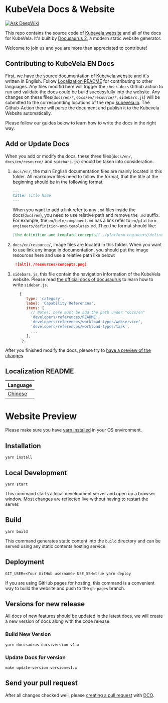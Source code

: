 # KubeVela Docs & Website

[![Ask DeepWiki](https://deepwiki.com/badge.svg)](https://deepwiki.com/kubevela/kubevela)

This repo contains the source code of [Kubevela website](http://kubevela.io/) and all of the docs for KubeVela.
It's built by [Docusaurus 2](https://docusaurus.io/), a modern static website generator.

Welcome to join us and you are more than appreciated to contribute!

## Contributing to KubeVela EN Docs

First, we have the source documentation of [Kubevela website](http://kubevela.io/) and it's written in English. Follow [Localization README](https://github.com/kubevela/kubevela.io#localization-readme) for contributing to other languages.
Any files modifid here will trigger the `check-docs` Github action to run and validate the docs could be build successfully into the website.
Any changes on these files(`docs/en/*`, `docs/en/resource/*`, `sidebars.js`) will be submitted to the corresponding locations of the repo 
[kubevela.io](https://github.com/kubevela/kubevela.io). The Github-Action there will parse the document and publish it to the Kubevela Website automatically.

Please follow our guides below to learn how to write the docs in the right way.

## Add or Update Docs

When you add or modify the docs, these three files(`docs/en/`, `docs/en/resource/` and `sidebars.js`) should be taken into consideration.

1. `docs/en/`, the main English documentation files are mainly located in this folder. All markdown files need to follow the format,
   that the title at the beginning should be in the following format:

    ```markdown
    ---
    title: Title Name
    ---
   
    ```

   When you want to add a link refer to any `.md` files inside the docs(`docs/en`), you need to use relative path and remove the `.md` suffix.
   For example, the `en/helm/component.md` has a link refer to `en/platform-engineers/definition-and-templates.md`. Then the format should like:

    ```markdown
   [the definition and template concepts](../platform-engineers/definition-and-templates)
    ```

2. `docs/en/resource/`, image files are located in this folder. When you want to use link any image in documentation, 
   you should put the image resources here and use a relative path like below:

   ```markdown
    ![alt](./resources/concepts.png)
   ```

3. `sidebars.js`, this file contain the navigation information of the KubeVela website.
   Please read [the official docs of docusaurus](https://docusaurus.io/docs/sidebar) to learn how to write `sidebar.js`.

   ```js
      {
         type: 'category',
         label: 'Capability References',
         items: [
           // Note!: here must be add the path under "docs/en" 
           'developers/references/README',
           'developers/references/workload-types/webservice',
           'developers/references/workload-types/task',
           ...
         ],
       },
   ```

After you finished modify the docs, please try to [have a preview of the changes](#Website-Preview).


## Localization README

| Language                |
| ----------------------- |
| [Chinese](README-zh.md) |


# Website Preview

Please make sure you have [yarn installed](https://www.geeksforgeeks.org/how-to-install-yarn-in-macos-ubuntu-windows/) in your OS environment.

## Installation

```console
yarn install
```

## Local Development

```console
yarn start
```

This command starts a local development server and open up a browser window. Most changes are reflected live without having to restart the server.

## Build

```console
yarn build
```

This command generates static content into the `build` directory and can be served using any static contents hosting service.

## Deployment

```console
GIT_USER=<Your GitHub username> USE_SSH=true yarn deploy
```

If you are using GitHub pages for hosting, this command is a convenient way to build the website and push to the `gh-pages` branch.

## Versions for new release

All docs of new features should be updated in the latest docs, we will create a new version of docs along with the code release.

### Build New Version

```
yarn docusaurus docs:version v1.x
```

### Update Docs for version

```
make update-version version=v1.x
```

## Send your pull request

After all changes checked well, please [creating a pull request](https://help.github.com/en/articles/creating-a-pull-request) with [DCO](https://github.com/apps/dco).